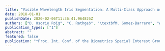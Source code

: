 ```yaml
---
title: "Visible Wavelength Iris Segmentation: A Multi-Class Approach using Fully Convolutional Neuronal Networks"
date: 2018-01-01
publishDate: 2020-02-06T11:36:41.964826Z
authors: ["D. Osorio Roig", "C. Rathgeb", "\textbfM. Gomez-Barrero", "A. Morales-Gonzalez", "E. Garea-Llano", "C. Busch"]
publication_types: ["1"]
abstract: ""
featured: false
publication: "*Proc. Int. Conf. of the Biometrics Special Interest Group (BIOSIG)*"
---
```


